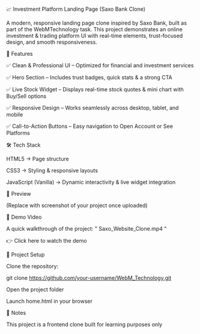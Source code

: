 📈 Investment Platform Landing Page (Saxo Bank Clone)

A modern, responsive landing page clone inspired by Saxo Bank, built as part of the WebMTechnology task.
This project demonstrates an online investment & trading platform UI with real-time elements, trust-focused design, and smooth responsiveness.

🚀 Features

✅ Clean & Professional UI – Optimized for financial and investment services

✅ Hero Section – Includes trust badges, quick stats & a strong CTA

✅ Live Stock Widget – Displays real-time stock quotes & mini chart with Buy/Sell options

✅ Responsive Design – Works seamlessly across desktop, tablet, and mobile

✅ Call-to-Action Buttons – Easy navigation to Open Account or See Platforms

🛠️ Tech Stack

HTML5 → Page structure

CSS3 → Styling & responsive layouts

JavaScript (Vanilla) → Dynamic interactivity & live widget integration

📸 Preview

(Replace with screenshot of your project once uploaded)

🎥 Demo Video

A quick walkthrough of the project: " Saxo_Website_Clone.mp4 "

👉 Click here to watch the demo

📂 Project Setup

Clone the repository:

git clone https://github.com/your-username/WebM_Technology.git


Open the project folder

Launch home.html in your browser

📌 Notes

This project is a frontend clone built for learning purposes only
